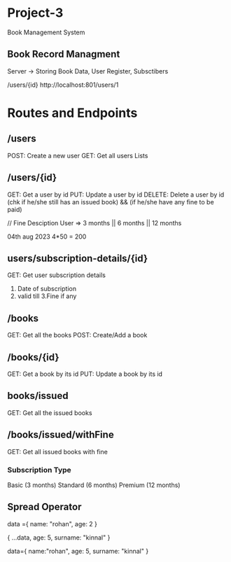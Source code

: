 # Project-3

Book Management System

## Book Record Managment

Server -> Storing Book Data, User Register, Subsctibers

/users/{id}
http://localhost:801/users/1

# Routes and Endpoints

## /users

POST: Create a new user
GET: Get all users Lists

## /users/{id}

GET: Get a user by id
PUT: Update a user by id
DELETE: Delete a user by id (chk if he/she still has an issued book) && (if he/she have any fine to be paid)

// Fine Desciption
User => 3 months || 6 months || 12 months

04th aug 2023 4\*50 = 200

## users/subscription-details/{id}

GET: Get user subscription details

1. Date of subscription
2. valid till
   3.Fine if any

## /books

GET: Get all the books
POST: Create/Add a book

## /books/{id}

GET: Get a book by its id
PUT: Update a book by its id

## books/issued

GET: Get all the issued books

## /books/issued/withFine

GET: Get all issued books with fine

### Subscription Type

Basic (3 months)
Standard (6 months)
Premium (12 months)

## Spread Operator

data ={
name: "rohan",
age: 2
}

{
...data,
age: 5,
surname: "kinnal"
}

data={
name:"rohan",
age: 5,
surname: "kinnal"
}

